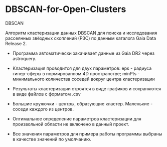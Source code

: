 # DBSCAN-for-Open-Clusters
DBSCAN

Алгоритм кластеризации данных DBSCAN для поиска и исследования рассеянных 
звёздных скоплений (РЗС) по данным каталога Gaia Data Release 2.

- Программа автоматически закачивает данные из Gaia DR2 через astroquery.

- Кластеризация проводится для двух параметров: eps - радиуса гипер-сферы в нормированном 4D пространстве; minPts - минимального количества соседей вокруг центра кластеризации

- Результаты кластеризации строятся в виде графиков и сохраняются в виде файлов 
с форматом .csv

- Большие кружочки - центры, образующие кластер. Маленькие - соседи каждого из центров.

- Оптимальное определение параметров кластеризации для произвольной области
не включено в данный проект.

- Все значения параметров для примера работы программы выбраны в качестве значений по умолчанию. 
